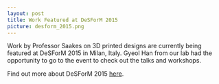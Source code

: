 ```yaml
---
layout: post
title: Work Featured at DeSForM 2015
picture: desform_2015.png
---
```


Work by Professor Saakes on 3D printed designs are currently being featured at DeSForM 2015 in Milan, Italy. Gyeol Han from our lab had the opportunity to go to the event to check out the talks and workshops.

Find out more about DeSForM 2015 <a href = "http://www.desform2015.polimi.it/">here</a>.